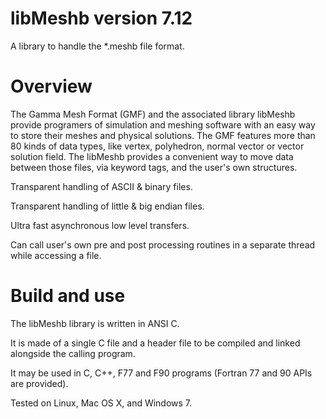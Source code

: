 # libMeshb version 7.12
A library to handle the *.meshb file format.

# Overview
The Gamma Mesh Format (GMF) and the associated library libMeshb provide programers of simulation and meshing software with an easy way to store their meshes and physical solutions.  The GMF features more than 80 kinds of data types, like vertex, polyhedron, normal vector or vector solution field.  The libMeshb provides a convenient way to move data between those files, via keyword tags, and the user's own structures.

Transparent handling of ASCII & binary files.

Transparent handling of little & big endian files.

Ultra fast asynchronous low level transfers.

Can call user's own pre and post processing routines in a separate thread while accessing a file.

# Build and use
The libMeshb library is written in ANSI C.

It is made of a single C file and a header file to be compiled and linked alongside the calling program.

It may be used in C, C++, F77 and F90 programs (Fortran 77 and 90 APIs are provided).

Tested on Linux, Mac OS X, and Windows 7.
